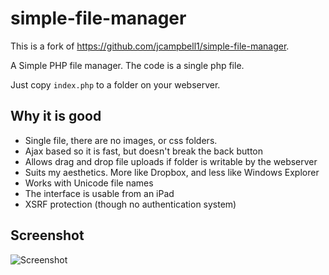 simple-file-manager
===================
This is a fork of https://github.com/jcampbell1/simple-file-manager.

A Simple PHP file manager.  The code is a single php file.  

Just copy `index.php` to a folder on your webserver.

## Why it is good

- Single file, there are no images, or css folders.  
- Ajax based so it is fast, but doesn't break the back button
- Allows drag and drop file uploads if folder is writable by the webserver
- Suits my aesthetics.  More like Dropbox, and less like Windows Explorer
- Works with Unicode file names
- The interface is usable from an iPad
- XSRF protection (though no authentication system)

## Screenshot

![Screenshot](https://raw.github.com/jcampbell1/simple-file-manager/master/screenshot.png "Screenshot")
